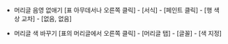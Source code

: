 - 머리글 음영 없애기
  [표 아무데서나 오른쪽 클릭] - [서식] - [페인트 클릭] - [행 색상 교차] - [없음, 없음]
  
- 머리글 색 바꾸기
  [표의 머리글에서 오른쪽 클릭] - [머리글 탭] - [글꼴] - [색 지정]
